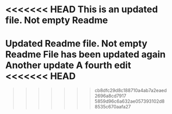 <<<<<<< HEAD
This is an updated file. Not empty Readme
=======
Updated Readme file. Not empty Readme
File has been updated again
Another update
A fourth edit
<<<<<<< HEAD
=======
>>>>>>> cb8dfc29d8c188710a4ab7a2eaed2696a8cd7917
>>>>>>> 5859d96c6a632ae057393102d88535c670aafa27
